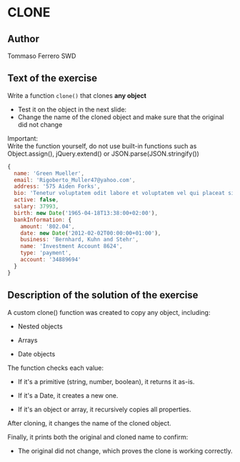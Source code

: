 # CLONE

## Author

Tommaso Ferrero SWD

## Text of the exercise

Write a function `clone()` that clones **any object**

- Test it on the object in the next slide:
- Change the name of the cloned object and make sure that the original did not change

Important:  
Write the function yourself, do not use built-in functions such as Object.assign(), jQuery.extend() or JSON.parse(JSON.stringify())

```js
{
  name: 'Green Mueller',
  email: 'Rigoberto_Muller47@yahoo.com',
  address: '575 Aiden Forks',
  bio: 'Tenetur voluptatem odit labore et voluptatem vel qui placeat sit.',
  active: false,
  salary: 37993,
  birth: new Date('1965-04-18T13:38:00+02:00'),
  bankInformation: {
    amount: '802.04',
    date: new Date('2012-02-02T00:00:00+01:00'),
    business: 'Bernhard, Kuhn and Stehr',
    name: 'Investment Account 8624',
    type: 'payment',
    account: '34889694'
  }
}
```

## Description of the solution of the exercise

A custom clone() function was created to copy any object, including:

- Nested objects

- Arrays

- Date objects

The function checks each value:

- If it's a primitive (string, number, boolean), it returns it as-is.

- If it's a Date, it creates a new one.

- If it's an object or array, it recursively copies all properties.

After cloning, it changes the name of the cloned object.

Finally, it prints both the original and cloned name to confirm:

- The original did not change, which proves the clone is working correctly.
